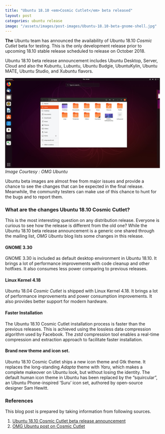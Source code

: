 ```yaml
---
title: "Ubuntu 18.10 <em>Cosmic Cutlet</em> beta released"
layout: post
categories: ubuntu release
image: "/assets/images/post-images/Ubuntu-18.10-beta-gnome-shell.jpg"
---
```


**The** Ubuntu team has announced the availability of Ubuntu 18.10 *Cosmic Cutlet* beta for testing. This is the only development release prior to upcoming 18.10 stable release scheduled to release on October 2018.

Ubuntu 18.10 beta release announcement includes Ubuntu Desktop, Server, Cloud and also the Kubuntu, Lubuntu, Ubuntu
Budgie, UbuntuKylin, Ubuntu MATE, Ubuntu Studio, and Xubuntu flavors.

![Preview of Ubuntu 18.10 Overview](/assets/images/post-images/Ubuntu-18.10-beta-gnome-shell.jpg)
*Image Courtesy : OMG Ubuntu*

Ubuntu beta images are almost free from major issues and provide a chance to see the changes that can be expected in the final release. Meanwhile, the community testers can make use of this chance to hunt for the bugs and to report them.

### What are the changes Ubuntu 18.10 Cosmic Cutlet?
This is the most interesting question on any distribution release. Everyone is curious to see how the release is different from the old one? While the Ubuntu 18.10 beta release announcement is a generic one shared through the mailing list, *OMG Ubuntu* blog lists some changes in this release.

#### GNOME 3.30
GNOME 3.30 is included as default desktop environment in Ubuntu 18.10. It brings a lot of performance improvements with code cleanup and other hotfixes. It also consumes less power comparing to previous releases.

#### Linux Kernel 4.18
Ubuntu 18.04 *Cosmic Cutlet* is shipped with Linux Kernel 4.18. It brings a lot of performance improvements and power consumption improvements. It also provides better support for modern hardware.

#### Faster Installation
The Ubuntu 18.10 Cosmic Cutlet installation process is faster than the previous releases. This is achieved using the lossless data compression algorithm used by Facebook. The *zstd* compression tool enables a real-time compression and extraction approach to facilitate faster installation.

#### Brand new theme and icon set.
Ubuntu 18.10 Cosmic Cutlet ships a new icon theme and Gtk theme. It replaces the long-standing *Adapta* theme with *Yaru*, which makes a complete makeover on Ubuntu look, but without losing the identity. The default human icon theme in Ubuntu has been replaced by the  “squircular”, an Ubuntu Phone-inspired ‘Suru’ icon set, authored by open-source designer Sam Hewitt.

### References
This blog post is prepared by taking information from following sources.
1. [Ubuntu 18.10 Cosmic Cutlet beta release announcement](https://lists.ubuntu.com/archives/ubuntu-release/2018-September/004601.html)
2. [OMG Ubuntu post on Cosmic Cutlet](https://www.omgubuntu.co.uk/2018/09/ubuntu-18-10-beta-download-out)
